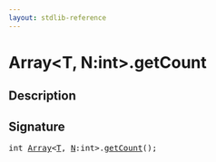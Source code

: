 ```yaml
---
layout: stdlib-reference
---
```


# Array\<T, N:int\>\.getCount

## Description





## Signature 

<pre>
<span class="code_keyword">int</span> <a href="/stdlib-reference/types/Array/index" class="code_type">Array</a>&lt;<a href="/stdlib-reference/types/Array/index#typeparam-T" class="code_type">T</a>, <a href="/stdlib-reference/types/Array/index#decl-N" class="code_var">N</a>:<span class="code_keyword">int</span>&gt;.<a href="/stdlib-reference/types/Array/getCount">getCount</a>();

</pre>

